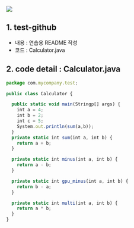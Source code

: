  ![](https://i5.walmartimages.com/asr/c89acab8-c1cc-4959-8440-3fee39e6b88a_1.b71394f0af9a3b27c9c7011b81548f9f.jpeg)

## 1. test-github
- 내용 :  연습용 README 작성
- 코드 : Calculator.java

## 2. code detail :  Calculator.java

```javascript
package com.mycompany.test;

public class Calculator {

  public static void main(Stringp[] args) {
    int a = 4;
    int b = 2;
    int c = 5;
    System.out.println(sum(a,b));
  }
  private static int sum(int a, int b) {
    return a + b;
  }

  private static int minus(int a, int b) {
    return a - b;
  }

  private static int gpu_minus(int a, int b) {
    return b - a;
  }

  private static int multi(int a, int b) {
    return a * b;
  }
}
```
